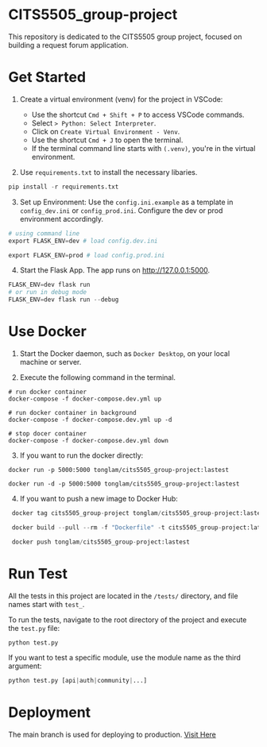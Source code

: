 # CITS5505_group-project

This repository is dedicated to the CITS5505 group project, focused on building a request forum application.

# Get Started

1. Create a virtual environment (venv) for the project in VSCode:

   - Use the shortcut `Cmd + Shift + P` to access VSCode commands.
   - Select `> Python: Select Interpreter`.
   - Click on `Create Virtual Environment - Venv`.
   - Use the shortcut `Cmd + J` to open the terminal.
   - If the terminal command line starts with `(.venv)`, you're in the virtual environment.

2. Use `requirements.txt` to install the necessary libaries.

```python
pip install -r requirements.txt
```

3. Set up Environment: Use the `config.ini.example` as a template in `config_dev.ini` or `config_prod.ini`. Configure the dev or prod environment accordingly.

```python
# using command line
export FLASK_ENV=dev # load config.dev.ini

export FLASK_ENV=prod # load config.prod.ini
```

4. Start the Flask App. The app runs on http://127.0.0.1:5000.

```python
FLASK_ENV=dev flask run
# or run in debug mode
FLASK_ENV=dev flask run --debug
```

# Use Docker

1. Start the Docker daemon, such as `Docker Desktop`, on your local machine or server.

2. Execute the following command in the terminal.

```shell
# run docker container
docker-compose -f docker-compose.dev.yml up

# run docker container in background
docker-compose -f docker-compose.dev.yml up -d

# stop docer container
docker-compose -f docker-compose.dev.yml down
```

3. If you want to run the docker directly:

```shell
docker run -p 5000:5000 tonglam/cits5505_group-project:lastest

docker run -d -p 5000:5000 tonglam/cits5505_group-project:lastest
```

4. If you want to push a new image to Docker Hub:

```python
 docker tag cits5505_group-project tonglam/cits5505_group-project:lastest

 docker build --pull --rm -f "Dockerfile" -t cits5505_group-project:latest "."

 docker push tonglam/cits5505_group-project:lastest
```

# Run Test

All the tests in this project are located in the `/tests/` directory, and file names start with `test_`.

To run the tests, navigate to the root directory of the project and execute the `test.py` file:

```python
python test.py
```

If you want to test a specific module, use the module name as the third argument:

```python
python test.py [api|auth|community|...]
```

# Deployment

The main branch is used for deploying to production. [Visit Here](https://letletme.cc)
